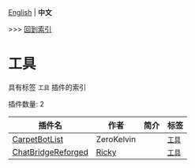 [English](readme.md) | **中文**

\>\>\> [回到索引](/readme-zh_cn.md)

# 工具

具有标签 `工具` 插件的索引

插件数量: 2

| 插件名 | 作者 | 简介 | 标签 |
| --- | --- | --- | --- |
| [CarpetBotList](/plugins/carpetbotlist/readme-zh_cn.md) | ZeroKelvin |  | [`工具`](/labels/tool/readme-zh_cn.md) |
| [ChatBridgeReforged](/plugins/chatbridgereforged_client_mc/readme-zh_cn.md) | [Ricky](https://github.com/rickyhoho) |  | [`工具`](/labels/tool/readme-zh_cn.md) |

